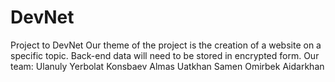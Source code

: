 # DevNet
Project to DevNet
Our theme of the project is the creation of a website on a specific topic. Back-end data will need to be stored in encrypted form.
Our team:
Ulanuly Yerbolat
Konsbaev Almas
Uatkhan Samen
Omirbek Aidarkhan
